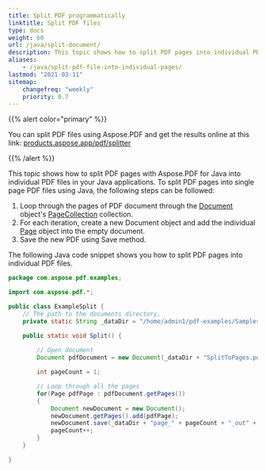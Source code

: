 ```yaml
---
title: Split PDF programmatically
linktitle: Split PDF files
type: docs
weight: 60
url: /java/split-document/
description: This topic shows how to split PDF pages into individual PDF files in your Java applications. 
aliases:
    - /java/split-pdf-file-into-individual-pages/
lastmod: "2021-03-11"
sitemap:
    changefreq: "weekly"
    priority: 0.7
---
```


{{% alert color="primary" %}}

You can split PDF files using Aspose.PDF and get the results online at this link: [products.aspose.app/pdf/splitter](https://products.aspose.app/pdf/splitter)

{{% /alert %}}

This topic shows how to split PDF pages with Aspose.PDF for Java into individual PDF files in your Java applications. To split PDF pages into single page PDF files using Java, the following steps can be followed:

1. Loop through the pages of PDF document through the [Document](https://apireference.aspose.com/java/pdf/com.aspose.pdf/Document) object's [PageCollection](https://apireference.aspose.com/pdf/java/com.aspose.pdf.class-use/pagecollection) collection.
1. For each iteration, create a new Document object and add the individual [Page](https://apireference.aspose.com/java/pdf/com.aspose.pdf/Page) object into the empty document.
1. Save the new PDF using Save method.

The following Java code snippet shows you how to split PDF pages into individual PDF files.

```java
package com.aspose.pdf.examples;

import com.aspose.pdf.*;

public class ExampleSplit {
    // The path to the documents directory.
    private static String _dataDir = "/home/admin1/pdf-examples/Samples/";

    public static void Split() {
        
        // Open document
        Document pdfDocument = new Document(_dataDir + "SplitToPages.pdf");

        int pageCount = 1;

        // Loop through all the pages
        for(Page pdfPage : pdfDocument.getPages())
        {
            Document newDocument = new Document();
            newDocument.getPages().add(pdfPage);
            newDocument.save(_dataDir + "page_" + pageCount + "_out" + ".pdf");
            pageCount++;
        }
    }

}
```
